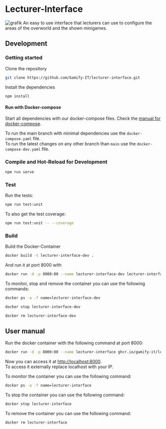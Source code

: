 # Lecturer-Interface

![grafik](https://user-images.githubusercontent.com/39833217/192109229-da9ad9f8-5f6b-4b4b-9878-8aa4eea3dcfd.png)
An easy to use interface that lecturers can use to configure the areas of the overworld and the shown minigames.

## Development

### Getting started

Clone the repository  
```sh
git clone https://github.com/Gamify-IT/lecturer-interface.git
```

Install the dependencies  
```sh
npm install
```

#### Run with Docker-compose

Start all dependencies with our docker-compose files.
Check the [manual for docker-compose](https://github.com/Gamify-IT/docs/blob/main/dev-manuals/languages/docker/docker-compose.md).

To run the main branch with minimal dependencies use the `docker-compose.yaml` file.\
To run the latest changes on any other branch than `main` use the `docker-compose-dev.yaml` file.


### Compile and Hot-Reload for Development

```sh
npm run serve
```

### Test

Run the tests:
```sh
npm run test:unit
```

To also get the test coverage:
```sh
npm run test:unit -- --coverage
```

### Build

Build the Docker-Container
```sh
docker build -t lecturer-interface-dev .
```
And run it at port 8000 with
```sh
docker run -d -p 8000:80 --name lecturer-interface-dev lecturer-interface-dev
```

To monitor, stop and remove the container you can use the following commands:
```sh
docker ps -a -f name=lecturer-interface-dev
```
```sh
docker stop lecturer-interface-dev
```
```sh
docker rm lecturer-interface-dev
```

## User manual

Run the docker container with the following command at port 8000:
```sh
docker run -d -p 8000:80 --name lecturer-interface ghcr.io/gamify-it/lecturer-interface:latest
```
Now you can access it at [http://localhost:8000](http://localhost:8000).  
To access it externally replace localhost with your IP.  

To monitor the container you can use the following command:
```sh
docker ps -a -f name=lecturer-interface
```
To stop the container you can use the following command:
```sh
docker stop lecturer-interface
```
To remove the container you can use the following command:
```sh
docker rm lecturer-interface
```
